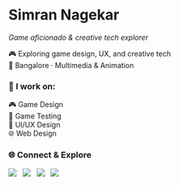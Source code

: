 # Simran Nagekar

*Game aficionado & creative tech explorer*

🎮 Exploring game design, UX, and creative tech  
📍 Bangalore · Multimedia & Animation



### 🎯 I work on:

🎮 Game Design  
🧪 Game Testing  
🎨 UI/UX Design  
🌐 Web Design



### 🌐 Connect & Explore

<a href="https://www.behance.net/simrannagekar" target="_blank" style="text-decoration: none;">
  <img src="https://img.shields.io/badge/Behance-111111?style=for-the-badge&logo=behance&logoColor=white" />
</a>
&nbsp;
<a href="https://www.linkedin.com/in/simransn/" target="_blank" style="text-decoration: none;">
  <img src="https://img.shields.io/badge/LinkedIn-111111?style=for-the-badge&logo=linkedin&logoColor=white" />
</a>
&nbsp;
<a href="https://github.com/breeze-sn" target="_blank" style="text-decoration: none;">
  <img src="https://img.shields.io/badge/GitHub-111111?style=for-the-badge&logo=github&logoColor=white" />
</a>
&nbsp;
<a href="https://bento.me/breezee" target="_blank" style="text-decoration: none;">
  <img src="https://img.shields.io/badge/Bento-111111?style=for-the-badge&logo=bento&logoColor=white" />
</a>


